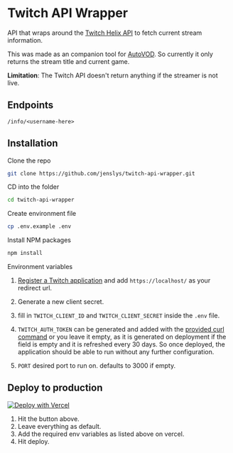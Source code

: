 # Twitch API Wrapper

API that wraps around the [Twitch Helix API](https://dev.twitch.tv/docs/api/) to fetch current stream information.

This was made as an companion tool for [AutoVOD](https://github.com/jenslys/autovod). So currently it only returns the stream title and current game.

**Limitation**: The Twitch API doesn't return anything if the streamer is not live.

## Endpoints

`/info/<username-here>`

## Installation

Clone the repo

```bash
git clone https://github.com/jenslys/twitch-api-wrapper.git
```

CD into the folder

```bash
cd twitch-api-wrapper
```

Create environment file

```bash
cp .env.example .env
```

Install NPM packages

```bash
npm install
```

Environment variables

1. [Register a Twitch application](https://dev.twitch.tv/docs/authentication/register-app) and add `https://localhost/` as your redirect url.

1. Generate a new client secret.

1. fill in `TWITCH_CLIENT_ID` and `TWITCH_CLIENT_SECRET` inside the `.env` file.

1. `TWITCH_AUTH_TOKEN` can be generated and added with the [provided curl command](https://dev.twitch.tv/docs/api/get-started#get-an-oauth-token) or you leave it empty, as it is generated on deployment if the field is empty and it is refreshed every 30 days. So once deployed, the application should be able to run without any further configuration.

1. `PORT` desired port to run on. defaults to 3000 if empty.

## Deploy to production

[![Deploy with Vercel](https://vercel.com/button)](https://vercel.com/new/clone?repository-url=https://vercel.com/new/clone?repository-url=https://github.com/jenslys/twitch-api-wrapper)

1. Hit the button above.
1. Leave everything as default.
1. Add the required env variables as listed above on vercel.
1. Hit deploy.
